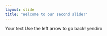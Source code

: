 ```yaml
---
layout: slide
title: "Welcome to our second slide!"
---
```

Your text
Use the left arrow to go back!
yendiro
